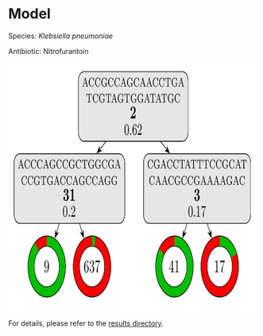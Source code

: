 
# Model

Species: *Klebsiella pneumoniae*

Antibiotic: Nitrofurantoin

<a href="./model.pdf"><img src="./model.png" width=500 height=500 /></a>

For details, please refer to the [results directory](../../../../../results/cart_b/klebsiella%20pneumoniae/nitrofurantoin/repeat_2/).

